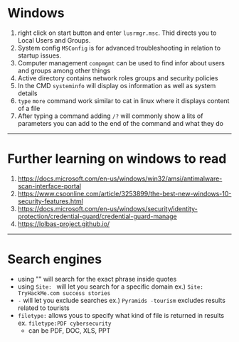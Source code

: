 # Windows
1. right click on start button and enter `lusrmgr.msc`. Thid directs you to Local Users and Groups.
2. System config `MSConfig` is for advanced troubleshooting in relation to startup issues.
3. Computer management `compmgmt` can be used to find infor about users and groups among other things
4. Active directory contains network roles groups and security policies
5.  In the CMD `systeminfo` will display os information as well as system details
6.  `type` `more` command work similar to cat in linux where it displays content of a file
7.  After typing a command adding `/?` will commonly show a lits of parameters you can add to the end of the command and what they do

--- 
# Further learning on windows to read
1. https://docs.microsoft.com/en-us/windows/win32/amsi/antimalware-scan-interface-portal
2. https://www.csoonline.com/article/3253899/the-best-new-windows-10-security-features.html
3. https://docs.microsoft.com/en-us/windows/security/identity-protection/credential-guard/credential-guard-manage
4. https://lolbas-project.github.io/
 ---

 # Search engines
- using "" will search for the exact phrase inside quotes
- using `Site: ` will let you search for a specific domain ex.) `Site: TryHackMe.com success stories`
- `-` will let you exclude searches ex.) `Pyramids -tourism` excludes results related to tourists
- `filetype:` allows yous to specify what kind of file is returned in results ex. `filetype:PDF cybersecurity`
    - can be PDF, DOC, XLS, PPT

